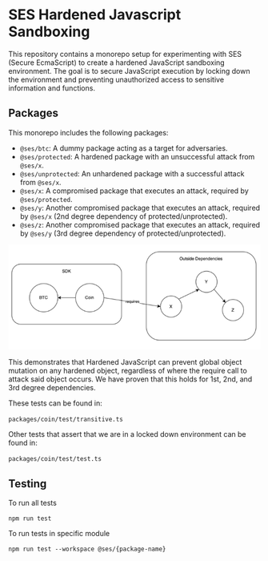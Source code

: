 # SES Hardened Javascript Sandboxing

This repository contains a monorepo setup for experimenting with SES (Secure EcmaScript) to
create a hardened JavaScript sandboxing environment. The goal is to secure JavaScript execution
by locking down the environment and preventing unauthorized access to sensitive information and
functions.

## Packages

This monorepo includes the following packages:

- `@ses/btc`: A dummy package acting as a target for adversaries.
- `@ses/protected`: A hardened package with an unsuccessful attack from `@ses/x`.
- `@ses/unprotected`: An unhardened package with a successful attack from `@ses/x`.
- `@ses/x`: A compromised package that executes an attack, required by `@ses/protected`.
- `@ses/y`: Another compromised package that executes an attack, required by `@ses/x` (2nd degree dependency of protected/unprotected).
- `@ses/z`: Another compromised package that executes an attack, required by `@ses/y` (3rd degree dependency of protected/unprotected).

![alt text](public/image.png)

This demonstrates that Hardened JavaScript can prevent global object mutation on any hardened object, regardless of where the require call to attack said object occurs. We have proven that this holds for 1st, 2nd, and 3rd degree dependencies.

These tests can be found in:

`packages/coin/test/transitive.ts`

Other tests that assert that we are in a locked down environment can be found in:

`packages/coin/test/test.ts`

## Testing

To run all tests

```
npm run test
```

To run tests in specific module

```
npm run test --workspace @ses/{package-name}
```
